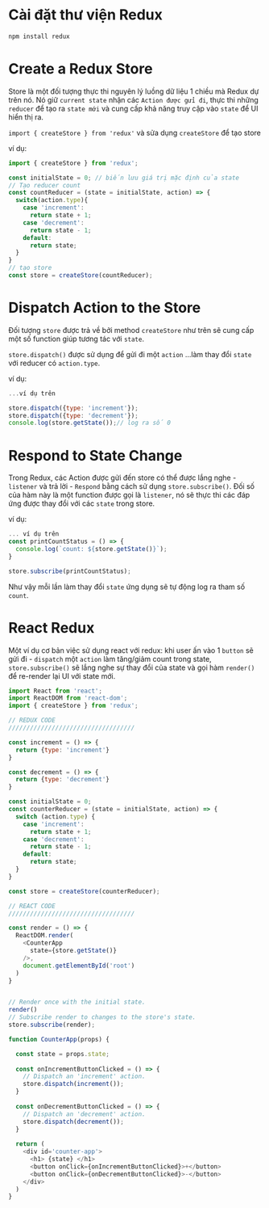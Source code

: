 # Cài đặt thư viện Redux

```bash
npm install redux
```

# Create a Redux Store

Store là một đối tượng thực thi nguyên lý luồng dữ liệu 1 chiều mà Redux dự trên nó. Nó giữ `current state` nhận các `Action được gửi đi`, thực thi những `reducer` để tạo ra `state mới` và cung cấp khả năng truy cập vào `state` để UI hiển thị ra.

`import { createStore } from 'redux'` và sửa dụng `createStore` để tạo store  

ví dụ:

```javascript
import { createStore } from 'redux';

const initialState = 0; // biến lưu giá trị mặc định của state 
// Tạo reducer count
const countReducer = (state = initialState, action) => {
  switch(action.type){
    case 'increment':
      return state + 1;
    case 'decrement':
      return state - 1;
    default:
      return state;
  }
}
// tạo store
const store = createStore(countReducer);
```

# Dispatch Action to the Store

Đối tượng `store` được trả về bởi method `createStore` như trên sẽ cung cấp một số function giúp tương tác với `state`.

`store.dispatch()` được sử dụng để gửi đi một `action` ...làm thay đổi `state` với reducer có `action.type`.

ví dụ:

```javascript
...ví dụ trên

store.dispatch({type: 'increment'});
store.dispatch({type: 'decrement'});
console.log(store.getState());// log ra số 0
```

# Respond to State Change

Trong Redux, các Action được gửi đến store có thể được lắng nghe - `listener` và trả lời - `Respond` bằng cách sử dụng `store.subscribe()`. Đối số của hàm này là một function được gọi là `listener`, nó sẽ thực thi các đáp ứng được thay đổi với các `state` trong store.

ví dụ: 

```javascript
... ví dụ trên
const printCountStatus = () => {
  console.log(`count: ${store.getState()}`);
}

store.subscribe(printCountStatus);
```

Như vậy mỗi lần làm thay đổi `state` ứng dụng sẽ tự động log ra tham số `count`.

# React Redux

Một ví dụ cơ bản việc sử dụng react với redux: khi user ấn vào 1 `button` sẽ gửi đi - `dispatch` một `action` làm tăng/giảm count trong state, `store.subscribe()` sẽ lắng nghe sự thay đổi của state và gọi hàm `render()` để re-render lại UI với state mới.

```javascript
import React from 'react';
import ReactDOM from 'react-dom';
import { createStore } from 'redux';

// REDUX CODE
///////////////////////////////////

const increment = () => {
  return {type: 'increment'} 
}

const decrement = () => { 
  return {type: 'decrement'}
}

const initialState = 0;
const counterReducer = (state = initialState, action) => {
  switch (action.type) {
    case 'increment':
      return state + 1;
    case 'decrement':
      return state - 1;
    default:
      return state; 
  }
} 

const store = createStore(counterReducer);

// REACT CODE
///////////////////////////////////

const render = () => {
  ReactDOM.render(
    <CounterApp 
      state={store.getState()}
    />,
    document.getElementById('root')
  )
}


// Render once with the initial state.
render()
// Subscribe render to changes to the store's state.
store.subscribe(render);

function CounterApp(props) {

  const state = props.state;
  
  const onIncrementButtonClicked = () => {
    // Dispatch an 'increment' action.
    store.dispatch(increment());
  }
 
  const onDecrementButtonClicked = () => {
    // Dispatch an 'decrement' action.
    store.dispatch(decrement());
  }
  
  return (   
    <div id='counter-app'>
      <h1> {state} </h1>
      <button onClick={onIncrementButtonClicked}>+</button> 
      <button onClick={onDecrementButtonClicked}>-</button>
    </div>
  )
}
```
